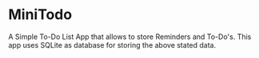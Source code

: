 # MiniTodo
A Simple To-Do List App that allows to store Reminders and To-Do's.
This app uses SQLite as database for storing the above stated data.
